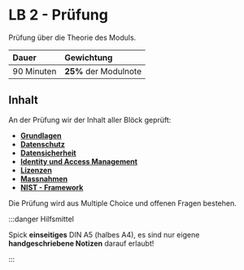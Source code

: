 # LB 2 - Prüfung

Prüfung über die Theorie des Moduls.

| **Dauer**  | **Gewichtung**        |
| :--------- | :-------------------- |
| 90 Minuten | **25%** der Modulnote |

## Inhalt

An der Prüfung wir der Inhalt aller Blöck geprüft:

- [**Grundlagen**](../category/grundlagen)
- [**Datenschutz**](../category/datenschutz)
- [**Datensicherheit**](../category/datensicherheit)
- [**Identity und Access Management**](../category/identity-und-access-management)
- [**Lizenzen**](../category/lizenzen)
- [**Massnahmen**](../category/massnahmen)
- [**NIST - Framework**](../16%20frameworks/01%20Nist)

Die Prüfung wird aus Multiple Choice und offenen Fragen bestehen.

:::danger Hilfsmittel

Spick **einseitiges** DIN A5 (halbes A4), es sind nur eigene **handgeschriebene Notizen** darauf erlaubt!

:::
